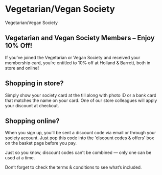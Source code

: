 # Vegetarian/Vegan Society

Vegetarian/Vegan Society
## Vegetarian and Vegan Society Members – Enjoy 10% Off!
If you’ve joined the Vegetarian or Vegan Society and received your membership card, you’re entitled to 10% off at Holland & Barrett, both in store and online!
## Shopping in store?
Simply show your society card at the till along with photo ID or a bank card that matches the name on your card. One of our store colleagues will apply your discount at checkout.
## Shopping online?
When you sign up, you’ll be sent a discount code via email or through your society account. Just pop this code into the 'discount codes & offers' box on the basket page before you pay.

Just so you know, discount codes can’t be combined — only one can be used at a time.

Don’t forget to check the terms & conditions to see what’s included.
